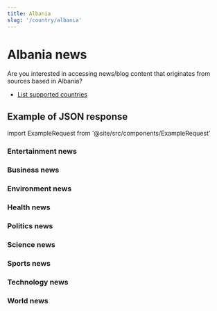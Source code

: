 ```yaml
---
title: Albania
slug: '/country/albania'
---
```


# Albania news

Are you interested in accessing news/blog content that originates from sources based in Albania?

- [List supported countries](/articles/countries)

## Example of JSON response

import ExampleRequest from '@site/src/components/ExampleRequest'

### Entertainment news
<ExampleRequest url="https://apitube.io/v1/news/articles?limit=2&category=news/Arts_and_Entertainment&country=al"></ExampleRequest>

### Business news
<ExampleRequest url="https://apitube.io/v1/news/articles?limit=2&category=news/Business&country=al"></ExampleRequest>

### Environment news
<ExampleRequest url="https://apitube.io/v1/news/articles?limit=2&category=news/Environment&country=al"></ExampleRequest>

### Health news
<ExampleRequest url="https://apitube.io/v1/news/articles?limit=2&category=news/Health&country=al"></ExampleRequest>

### Politics news
<ExampleRequest url="https://apitube.io/v1/news/articles?limit=2&category=news/Politics&country=al"></ExampleRequest>

### Science news
<ExampleRequest url="https://apitube.io/v1/news/articles?limit=2&category=news/Science&country=al"></ExampleRequest>

### Sports news
<ExampleRequest url="https://apitube.io/v1/news/articles?limit=2&category=news/Sports&country=al"></ExampleRequest>

### Technology news
<ExampleRequest url="https://apitube.io/v1/news/articles?limit=2&category=news/Technology&country=al"></ExampleRequest>

### World news
<ExampleRequest url="https://apitube.io/v1/news/articles?limit=2&category=news/World&country=al"></ExampleRequest>
